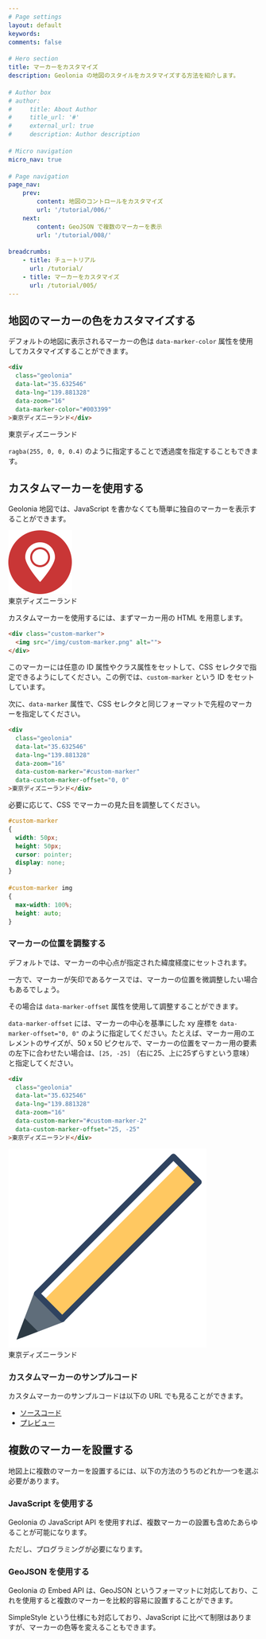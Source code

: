 ```yaml
---
# Page settings
layout: default
keywords:
comments: false

# Hero section
title: マーカーをカスタマイズ
description: Geolonia の地図のスタイルをカスタマイズする方法を紹介します。

# Author box
# author:
#     title: About Author
#     title_url: '#'
#     external_url: true
#     description: Author description

# Micro navigation
micro_nav: true

# Page navigation
page_nav:
    prev:
        content: 地図のコントロールをカスタマイズ
        url: '/tutorial/006/'
    next:
        content: GeoJSON で複数のマーカーを表示
        url: '/tutorial/008/'

breadcrumbs:
    - title: チュートリアル
      url: /tutorial/
    - title: マーカーをカスタマイズ
      url: /tutorial/005/
---
```


## 地図のマーカーの色をカスタマイズする

デフォルトの地図に表示されるマーカーの色は `data-marker-color` 属性を使用してカスタマイズすることができます。

```html
<div
  class="geolonia"
  data-lat="35.632546"
  data-lng="139.881328"
  data-zoom="16"
  data-marker-color="#003399"
>東京ディズニーランド</div>
```

<div
  class="geolonia"
  data-lat="35.632546"
  data-lng="139.881328"
  data-zoom="16"
  data-marker-color="#003399"
>東京ディズニーランド</div>

`ragba(255, 0, 0, 0.4)` のように指定することで透過度を指定することもできます。

## カスタムマーカーを使用する

Geolonia 地図では、JavaScript を書かなくても簡単に独自のマーカーを表示することができます。

<div id="custom-marker-1" class="custom-marker"><img src="/img/custom-marker.png" alt=""></div>

<div
  class="geolonia"
  data-lat="35.632546"
  data-lng="139.881328"
  data-zoom="16"
  data-custom-marker="#custom-marker-1"
  data-custom-marker-offset="0, 0"
>東京ディズニーランド</div>

カスタムマーカーを使用するには、まずマーカー用の HTML を用意します。

```html
<div class="custom-marker">
  <img src="/img/custom-marker.png" alt="">
</div>
```

このマーカーには任意の ID 属性やクラス属性をセットして、CSS セレクタで指定できるようにしてください。この例では、`custom-marker` という ID をセットしています。

次に、`data-marker` 属性で、CSS セレクタと同じフォーマットで先程のマーカーを指定してください。

```html
<div
  class="geolonia"
  data-lat="35.632546"
  data-lng="139.881328"
  data-zoom="16"
  data-custom-marker="#custom-marker"
  data-custom-marker-offset="0, 0"
>東京ディズニーランド</div>
```

必要に応じて、CSS でマーカーの見た目を調整してください。

```css
#custom-marker
{
  width: 50px;
  height: 50px;
  cursor: pointer;
  display: none;
}

#custom-marker img
{
  max-width: 100%;
  height: auto;
}
```

### マーカーの位置を調整する

デフォルトでは、マーカーの中心点が指定された緯度経度にセットされます。

一方で、マーカーが矢印であるケースでは、マーカーの位置を微調整したい場合もあるでしょう。

その場合は `data-marker-offset` 属性を使用して調整することができます。

`data-marker-offset` には、マーカーの中心を基準にした xy 座標を `data-marker-offset="0, 0"` のように指定してください。たとえば、マーカー用のエレメントのサイズが、50 x 50 ピクセルで、マーカーの位置をマーカー用の要素の左下に合わせたい場合は、`[25, -25]` （右に25、上に25ずらすという意味）と指定してください。

```html
<div
  class="geolonia"
  data-lat="35.632546"
  data-lng="139.881328"
  data-zoom="16"
  data-custom-marker="#custom-marker-2"
  data-custom-marker-offset="25, -25"
>東京ディズニーランド</div>
```

<div id="custom-marker-2" class="custom-marker"><img src="/img/marker-pen.svg" alt=""></div>

<div
  class="geolonia"
  data-lat="35.632546"
  data-lng="139.881328"
  data-zoom="16"
  data-custom-marker="#custom-marker-2"
  data-custom-marker-offset="25, -25"
>東京ディズニーランド</div>

### カスタムマーカーのサンプルコード

カスタムマーカーのサンプルコードは以下の URL でも見ることができます。

* [ソースコード](https://github.com/geolonia/docs.geolonia.com/blob/master/examples/5-1.html)
* [プレビュー](/examples/5-1.html)

## 複数のマーカーを設置する

地図上に複数のマーカーを設置するには、以下の方法のうちのどれか一つを選ぶ必要があります。

### JavaScript を使用する

Geolonia の JavaScript API を使用すれば、複数マーカーの設置も含めたあらゆることが可能になります。

ただし、プログラミングが必要になります。


### GeoJSON を使用する

Geolonia の Embed API は、GeoJSON というフォーマットに対応しており、これを使用すると複数のマーカーを比較的容易に設置することができます。

SimpleStyle という仕様にも対応しており、JavaScript に比べて制限はありますが、マーカーの色等を変えることもできます。
